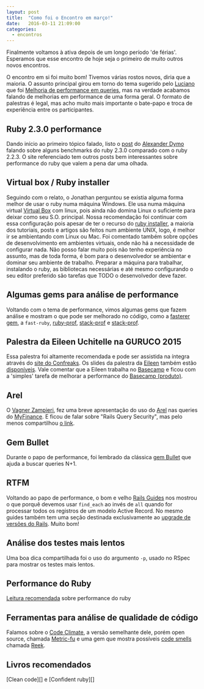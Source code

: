 ```yaml
---
layout: post
title:  "Como foi o Encontro em março!"
date:   2016-03-11 21:09:00
categories:
  - encontros
---
```


Finalmente voltamos à ativa depois de um longo período 'de férias'. Esperamos que esse encontro de hoje seja o primeiro de muito outros novos encontros.

O encontro em si foi muito bom! Tivemos várias rostos novos, diria que a maioria. O assunto principal girou em torno do tema sugerido pelo [Luciano][1] que foi [Melhoria de performance em queries][2], mas na verdade acabamos falando de melhorias em performance de uma forma geral. O formato de palestras é legal, mas acho muito mais importante o bate-papo e troca de experiência entre os participantes.

## Ruby 2.3.0 performance

Dando início ao primeiro tópico falado, listo o [post][3] do [Alexander Dymo][4] falando sobre alguns benchmarks do ruby 2.3.0 comparado com o ruby 2.2.3. O site referenciado tem outros posts bem interessantes sobre performance do ruby que valem a pena dar uma olhada.

## Virtual box / Ruby installer

Seguindo com o relato, o Jonathan perguntou se existia alguma forma melhor de usar o ruby numa máquina Windows. Ele usa numa máquina virtual [Virtual Box][5] com linux, pois ainda não domina Linux o suficiente para deixar como seu S.O. principal. Nossa recomendação foi continuar com essa configuração pois apesar de ter o recurso do [ruby installer][6], a maioria dos tutoriais, posts e artigos são feitos num ambiente UNIX, logo, é melhor ir se ambientando com Linux ou Mac. Foi comentado também sobre opções de desenvolvimento em ambientes virtuais, onde não há a necessidade de configurar nada. Não posso falar muito pois não tenho experiência no assunto, mas de toda forma, é bom para o desenvolvedor se ambientar e dominar seu ambiente de trabalho. Preparar a máquina para trabalhar, instalando o ruby, as bibliotecas necessárias e até mesmo configurando o seu editor preferido são tarefas que TODO o desenvolvedor deve fazer.

## Algumas gems para análise de performance

Voltando com o tema de performance, vimos algumas gems que fazem análise e mostram o que pode ser melhorado no código, como a [fasterer gem][7], a `fast-ruby`, [ruby-prof][8], [stack-prof][9] e [stack-prof][15].

## Palestra da Eileen Uchitelle na GURUCO 2015

Essa palestra foi altamente recomendada e pode ser assistida na íntegra através do [site do Confreaks][10]. Os slides da palestra da [Eileen][11] também estão [disponíveis][12]. Vale comentar que a Eileen trabalha no [Basecamp][13] e ficou com a 'simples' tarefa de melhorar a performance do [Basecamp (produto)][14].

## Arel

O [Vagner Zampieri][16], fez uma breve apresentação do uso do [Arel][17] nas queries do [MyFinance][18]. E ficou de falar sobre "Rails Query Security", mas pelo menos compartilhou [o link][23].

## Gem Bullet

Durante o papo de performance, foi lembrado da clássica [gem Bullet][19] que ajuda a buscar queries N+1.

## RTFM

Voltando ao papo de performance, o bom e velho [Rails Guides][20] nos mostrou o que porquê devemos usar `find_each` ao invés de `all` quando for processar todos os registros de um modelo Active Record. No mesmo guides também tem uma seção destinada exclusivamente ao [upgrade de versões do Rails][21]. Muito bom!

## Análise dos testes mais lentos

Uma boa dica compartilhada foi o uso do argumento `-p`, usado no RSpec para mostrar os testes mais lentos.

## Performance do Ruby

[Leitura recomendada][22] sobre performance do ruby

## Ferramentas para análise de qualidade de código

Falamos sobre o [Code Climate][24], a versão semelhante dele, porém open source, chamada [Metric-fu][25] e uma gem que mostra possíveis [code smells][26] chamada [Reek][27].

## Livros recomendados

[Clean code][] e [Confident ruby][]

[1]: https://twitter.com/lucianosousa
[2]: http://call4paperz.com/events/encontro-ruby-on-rio-marco-2016/proposals/2182
[3]: http://ruby-performance-book.com/blog/2016/02/is-ruby-2-3-faster-rails-erb-template-rendering-performance.html
[4]: https://twitter.com/alexander_dymo
[5]: https://www.virtualbox.org/
[6]: http://rubyinstaller.org/
[7]: https://github.com/DamirSvrtan/fasterer
[8]: https://github.com/ruby-prof/ruby-prof
[9]: https://github.com/tmm1/stackprof
[10]: http://confreaks.tv/videos/goruco2015-how-to-performance
[11]: https://twitter.com/eileencodes
[12]: https://speakerdeck.com/eileencodes/rubyconf-2015-how-to-performance
[13]: https://basecamp.com/about
[14]: https://basecamp.com/3/features
[15]: https://github.com/tmm1/stackprof
[16]: https://twitter.com/vagnerzampieri
[17]: https://github.com/rails/arel
[18]: http://www.myfinance.com.br/
[19]: https://github.com/flyerhzm/bullet
[20]: http://guides.rubyonrails.org/active_record_querying.html#retrieving-multiple-objects-in-batches
[21]: http://guides.rubyonrails.org/upgrading_ruby_on_rails.html
[22]: http://http://madebymarket.com/blog/dev/ruby-web-benchmark-report.html
[23]: http://rails-sqli.org/
[24]: https://codeclimate.com/
[25]: https://github.com/metricfu/metric_fu
[26]: https://en.wikipedia.org/wiki/Code_smell
[27]: https://github.com/troessner/reek
